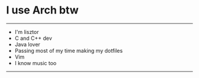 # I use Arch btw
--------------------------------------------
- I'm lisztor
- C and C++ dev
- Java lover
- Passing most of my time making my dotfiles
- Vim
- I know music too
--------------------------------------------